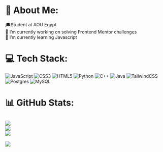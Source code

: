 # 💫 About Me:
🎓Student at AOU Egypt<br>🔭 I’m currently working on solving Frontend Mentor challenges<br>🌱 I’m currently learning Javascript<br>


# 💻 Tech Stack:
![JavaScript](https://img.shields.io/badge/javascript-%23323330.svg?style=for-the-badge&logo=javascript&logoColor=%23F7DF1E) ![CSS3](https://img.shields.io/badge/css3-%231572B6.svg?style=for-the-badge&logo=css3&logoColor=white) ![HTML5](https://img.shields.io/badge/html5-%23E34F26.svg?style=for-the-badge&logo=html5&logoColor=white) ![Python](https://img.shields.io/badge/python-3670A0?style=for-the-badge&logo=python&logoColor=ffdd54) ![C++](https://img.shields.io/badge/c++-%2300599C.svg?style=for-the-badge&logo=c%2B%2B&logoColor=white) ![Java](https://img.shields.io/badge/java-%23ED8B00.svg?style=for-the-badge&logo=openjdk&logoColor=white) ![TailwindCSS](https://img.shields.io/badge/tailwindcss-%2338B2AC.svg?style=for-the-badge&logo=tailwind-css&logoColor=white) ![Postgres](https://img.shields.io/badge/postgres-%23316192.svg?style=for-the-badge&logo=postgresql&logoColor=white) ![MySQL](https://img.shields.io/badge/mysql-%2300000f.svg?style=for-the-badge&logo=mysql&logoColor=white)
# 📊 GitHub Stats:
![](https://github-readme-stats.vercel.app/api?username=Mohabexe&theme=radical&hide_border=true&include_all_commits=true&count_private=true)<br/>
![](https://github-readme-streak-stats.herokuapp.com/?user=Mohabexe&theme=radical&hide_border=true)<br/>
![](https://github-readme-stats.vercel.app/api/top-langs/?username=Mohabexe&theme=radical&hide_border=true&include_all_commits=true&count_private=true&layout=compact)
---
[![](https://visitcount.itsvg.in/api?id=Mohabexe&icon=0&color=11)](https://visitcount.itsvg.in)
